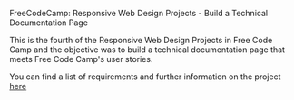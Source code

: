 FreeCodeCamp: Responsive Web Design Projects - Build a Technical Documentation Page

This is the fourth of the Responsive Web Design Projects in Free Code Camp and the objective was to build a technical documentation page that meets Free Code Camp's user stories.

You can find a list of requirements and further information on the project <a href="https://learn.freecodecamp.org/responsive-web-design/responsive-web-design-projects/build-a-technical-documentation-page" target="_blank">here</a>
